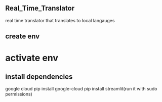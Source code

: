 ## Real_Time_Translator
real time translator that translates to local langauges
## create env 
# activate env
## install dependencies
   google cloud
  pip install google-cloud
  pip install streamlit(run it with sudo permissions)
  

